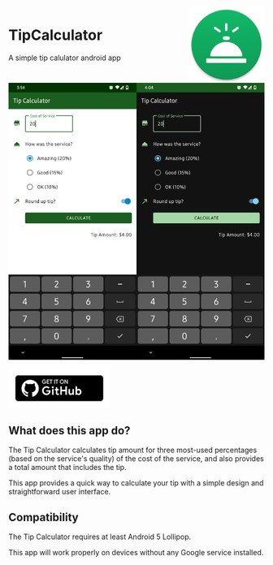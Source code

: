 <img src="./app/src/main/res/mipmap-xxxhdpi/ic_launcher_round.png" align="right" width="150px">
<h1> TipCalculator </h1>
A simple tip calulator android app

![Screenshot](./preview/preview.png)

<a href="https://github.com/Ashpex/TipCalculator/releases/latest"><img width="200px" src="./preview/get-it-on-github.svg"></a>

## What does this app do?

The Tip Calculator calculates tip amount for three most-used percentages (based on the service's quality) of the  cost of the service, and also provides a total amount that includes the  tip.

This app provides a quick way to calculate your tip with a simple design and straightforward user interface.

## Compatibility



The Tip Calculator requires at least Android 5 Lollipop.

This app will work properly on devices without any Google service installed.

